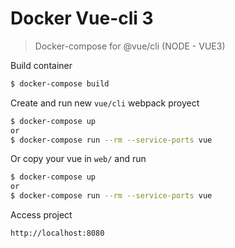 # Docker Vue-cli 3
> Docker-compose for @vue/cli (NODE - VUE3)

Build container

```sh
$ docker-compose build
```

Create and run new `vue/cli` webpack proyect

```sh
$ docker-compose up
or
$ docker-compose run --rm --service-ports vue
```

Or copy your vue in `web/` and run

```sh
$ docker-compose up
or
$ docker-compose run --rm --service-ports vue
```

Access project

```sh
http://localhost:8080
```
